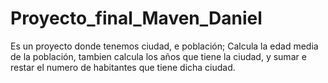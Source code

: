 # Proyecto_final_Maven_Daniel
Es un proyecto donde tenemos ciudad, e población; Calcula la edad media de la población, tambien calcula los años que tiene la ciudad, 
y sumar e restar el numero de habitantes que tiene dicha ciudad.
